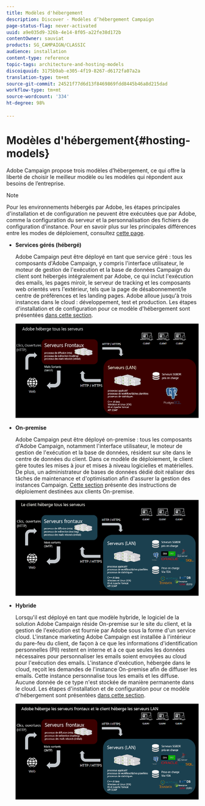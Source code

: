 ```yaml
---
title: Modèles d'hébergement
description: Discover - Modèles d’hébergement Campaign
page-status-flag: never-activated
uuid: a9e035d9-326b-4e14-8f05-a22fe38d172b
contentOwner: sauviat
products: SG_CAMPAIGN/CLASSIC
audience: installation
content-type: reference
topic-tags: architecture-and-hosting-models
discoiquuid: 3175b9ab-e305-4f19-8267-d6172fa07a2a
translation-type: tm+mt
source-git-commit: 24521f77d6d13f8469869fdd8445b46a8d215dad
workflow-type: tm+mt
source-wordcount: '334'
ht-degree: 98%

---
```



# Modèles d&#39;hébergement{#hosting-models}

Adobe Campaign propose trois modèles d’hébergement, ce qui offre la liberté de choisir le meilleur modèle ou les modèles qui répondent aux besoins de l’entreprise.

>[!NOTE]
>
>Pour les environnements hébergés par Adobe, les étapes principales d&#39;installation et de configuration ne peuvent être exécutées que par Adobe, comme la configuration du serveur et la personnalisation des fichiers de configuration d&#39;instance. Pour en savoir plus sur les principales différences entre les modes de déploiement, consultez [cette page](../../installation/using/capability-matrix.md).

* **Services gérés (hébergé)**

   Adobe Campaign peut être déployé en tant que service géré : tous les composants d&#39;Adobe Campaign, y compris l&#39;interface utilisateur, le moteur de gestion de l&#39;exécution et la base de données Campaign du client sont hébergés intégralement par Adobe, ce qui inclut l&#39;exécution des emails, les pages miroir, le serveur de tracking et les composants web orientés vers l&#39;extérieur, tels que la page de désabonnement/le centre de préférences et les landing pages. Adobe alloue jusqu&#39;à trois instances dans le cloud : développement, test et production. Les étapes d&#39;installation et de configuration pour ce modèle d&#39;hébergement sont présentées [dans cette section](../../installation/using/hosted-model.md).

   ![](assets/deployment_hosted.png)

* **On-premise**

   Adobe Campaign peut être déployé on-premise : tous les composants d&#39;Adobe Campaign, notamment l&#39;interface utilisateur, le moteur de gestion de l&#39;exécution et la base de données, résident sur site dans le centre de données du client. Dans ce modèle de déploiement, le client gère toutes les mises à jour et mises à niveau logicielles et matérielles. De plus, un administrateur de bases de données dédié doit réaliser des tâches de maintenance et d&#39;optimisation afin d&#39;assurer la gestion des instances Campaign. [Cette section](../../installation/using/before-starting.md) présente des instructions de déploiement destinées aux clients On-premise.

   ![](assets/deployment_onpremise.png)

* **Hybride**

   Lorsqu&#39;il est déployé en tant que modèle hybride, le logiciel de la solution Adobe Campaign réside On-premise sur le site du client, et la gestion de l&#39;exécution est fournie par Adobe sous la forme d&#39;un service cloud. L&#39;instance marketing Adobe Campaign est installée à l&#39;intérieur du pare-feu du client, de façon à ce que les informations d&#39;identification personnelles (PII) restent en interne et à ce que seules les données nécessaires pour personnaliser les emails soient envoyées au cloud pour l&#39;exécution des emails. L&#39;instance d&#39;exécution, hébergée dans le cloud, reçoit les demandes de l&#39;instance On-premise afin de diffuser les emails. Cette instance personnalise tous les emails et les diffuse. Aucune donnée de ce type n&#39;est stockée de manière permanente dans le cloud. Les étapes d&#39;installation et de configuration pour ce modèle d&#39;hébergement sont présentées [dans cette section](../../installation/using/hybrid-model.md).

   ![](assets/deployment_hybrid.png)


